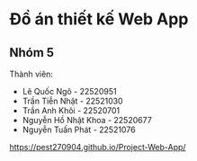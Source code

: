 # Đồ án thiết kế Web App 

## Nhóm 5
Thành viên:

- Lê Quốc Ngô - 22520951
- Trần Tiễn Nhật - 22521030
- Trần Anh Khôi - 22520701
- Nguyễn Hồ Nhật Khoa - 22520677
- Nguyễn Tuấn Phát - 22521076

https://pest270904.github.io/Project-Web-App/